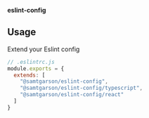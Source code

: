 **eslint-config** 

## Usage

Extend your Eslint config
```js
// .eslintrc.js
module.exports = {
  extends: [
    "@samtgarson/eslint-config",
    "@samtgarson/eslint-config/typescript",
    "@samtgarson/eslint-config/react"
  ]
}
```
